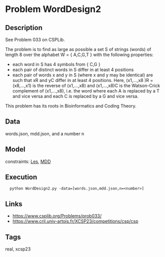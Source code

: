 # Problem WordDesign2
## Description
See Problem 033 on CSPLib.

The problem is to find as large as possible a set S of strings (words) of length 8
over the alphabet W = { A,C,G,T } with the following properties:
 - each word in S has 4 symbols from { C,G }
 - each pair of distinct words in S differ in at least 4 positions
 - each pair of words x and y in S (where x and y may be identical) are such that
   xR and yC differ in at least 4 positions. Here, (x1,...,x8 )R = (x8,...,x1) is
   the reverse of (x1,...,x8) and (x1,...,x8)C is the Watson-Crick complement of
   (x1,...,x8), i.e. the word where each A is replaced by a T and vice versa
   and each C is replaced by a G and vice versa.

This problem has its roots in Bioinformatics and Coding Theory.

## Data
  words.json, mdd.json, and a number n

## Model
  constraints: [Les](http://pycsp.org/documentation/constraints/Les), [MDD](http://pycsp.org/documentation/constraints/MDD)

## Execution
```
  python WordDesign2.py -data=[words.json,mdd.json,n=<number>]
```

## Links
  - https://www.csplib.org/Problems/prob033/
  - https://www.cril.univ-artois.fr/XCSP23/competitions/csp/csp

## Tags
  real, xcsp23
